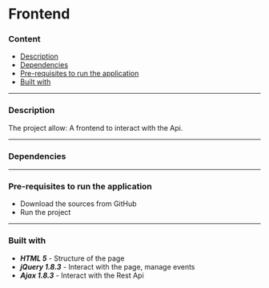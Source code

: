 # Frontend

### Content
- [Description](#description) 
- [Dependencies](#dependencies) 
- [Pre-requisites to run the application](#prerequisitestoruntheapplication) 
- [Built with](#builtwith)

----------
<div id='description'/>

### Description
The project allow:
A frontend to interact with the Api.

----------
<div id='dependencies'/>

### Dependencies


----------
<div id='prerequisitestoruntheapplication'/>

### Pre-requisites to run the application
- Download the sources from GitHub
- Run the project

----------
<div id='builtwith'/>

### Built with
* ***HTML 5*** - Structure of the page
* ***jQuery 1.8.3*** - Interact with the page, manage events
* ***Ajax 1.8.3*** - Interact with the Rest Api
